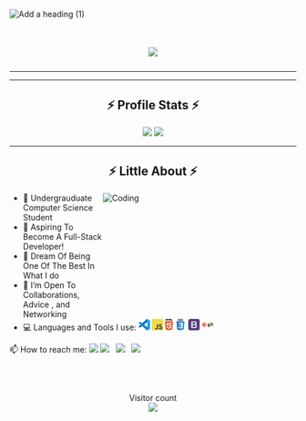 ![Add a heading (1)](https://user-images.githubusercontent.com/71198309/155023602-0b5121f3-8652-4685-b2f3-0c87a51b3016.gif)




   <h1 align="center">
  <a href="#">
    <img src="https://readme-typing-svg.herokuapp.com/?lines=Hey,+There!+👋;Welcome+To+My+Github;Victory+Here...;Nice+to+meet+you!&center=true&size=32">
  </a>
</h1>
   
   
   
   
   
  ---

  ---
  
   <h2 align="center"> ⚡ Profile Stats ⚡</h2>
   
<p align="center">
    <img width="48%" src="https://github-readme-stats.vercel.app/api?username=Nnadivictory25&show_icons=true&theme=tokyonight&show_icons=true" />
    <img width="48%" src="https://github-readme-streak-stats.herokuapp.com/?user=Nnadivictory25&theme=tokyonight" />
</p>

<!--**Nnadivictory25/Nnadivictory25** is a ✨ _special_ ✨ repository because its `README.md` (this file) appears on your GitHub profile.-->
---

   <h2 align="center"> ⚡ Little About ⚡</h2>
   
 <img align="right" alt="Coding" width="340" height="200" src="https://github-readme-stats.vercel.app/api/top-langs/?username=Nnadivictory25&langs_count=8&layout=compact&theme=radical&hide_border=true">


- 🔭 Undergrauduate Computer Science Student 
- 🌱 Aspiring To Become A Full-Stack Developer!
- 👯 Dream Of Being One Of The Best In What I do
- 🤔 I’m Open To Collaborations, Advice , and Networking
- 💻 Languages and Tools I use:  <img height="20" src="https://raw.githubusercontent.com/github/explore/80688e429a7d4ef2fca1e82350fe8e3517d3494d/topics/visual-studio-code/visual-studio-code.png"> <img height="20" src="https://raw.githubusercontent.com/github/explore/80688e429a7d4ef2fca1e82350fe8e3517d3494d/topics/javascript/javascript.png"><img height = "20" src = "https://raw.githubusercontent.com/github/explore/80688e429a7d4ef2fca1e82350fe8e3517d3494d/topics/html/html.png"><img height = "20" src = "https://raw.githubusercontent.com/github/explore/80688e429a7d4ef2fca1e82350fe8e3517d3494d/topics/css/css.png">   <img height = "20" src = "https://raw.githubusercontent.com/github/explore/80688e429a7d4ef2fca1e82350fe8e3517d3494d/topics/bootstrap/bootstrap.png">  <img height="20" src="https://raw.githubusercontent.com/github/explore/80688e429a7d4ef2fca1e82350fe8e3517d3494d/topics/git/git.png">


📫 How to reach me:
<code>[<img src ="https://img.shields.io/badge/twitter-%231DA1F2.svg?&style=for-the-badge&logo=twitter&logoColor=white">](https://twitter.com/NnadiVictory01)</code> 
<code>[<img src="https://img.shields.io/badge/youtube-%23FF0000.svg?&style=for-the-badge&logo=youtube&logoColor=white" />](https://www.youtube.com/channel/UC2fmwH4mrqA30X103bmnG-w)</code> 
<code> [<img src="https://img.shields.io/badge/facebook-%234267B2.svg?&style=for-the-badge&logo=facebook&logoColor=white" />](https://facebook.com/nnadi.victory.94)</code>
<code> [<img src ="https://img.shields.io/badge/github-12100E?style=for-the-badge&logo=github&logoColor=white">](https://github.com/Nnadivictory25)</code>

<br>
<br>
<p align="center"> 
  Visitor count<br>
  <img src="https://profile-counter.glitch.me/Nnadivictory25/count.svg" />
</p>
 <div align="center">
